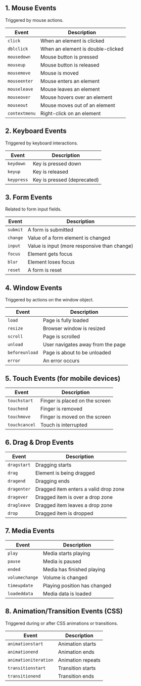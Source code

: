 ## 1. Mouse Events
Triggered by mouse actions.

| Event         | Description                       |
| ------------- | --------------------------------- |
| `click`       | When an element is clicked        |
| `dblclick`    | When an element is double-clicked |
| `mousedown`   | Mouse button is pressed           |
| `mouseup`     | Mouse button is released          |
| `mousemove`   | Mouse is moved                    |
| `mouseenter`  | Mouse enters an element           |
| `mouseleave`  | Mouse leaves an element           |
| `mouseover`   | Mouse hovers over an element      |
| `mouseout`    | Mouse moves out of an element     |
| `contextmenu` | Right-click on an element         |

## 2. Keyboard Events
Triggered by keyboard interactions.

| Event      | Description                 |
| ---------- | --------------------------- |
| `keydown`  | Key is pressed down         |
| `keyup`    | Key is released             |
| `keypress` | Key is pressed (deprecated) |

## 3. Form Events
Related to form input fields.

| Event    | Description                                  |
| -------- | -------------------------------------------- |
| `submit` | A form is submitted                          |
| `change` | Value of a form element is changed           |
| `input`  | Value is input (more responsive than change) |
| `focus`  | Element gets focus                           |
| `blur`   | Element loses focus                          |
| `reset`  | A form is reset                              |


## 4. Window Events
Triggered by actions on the window object.

| Event          | Description                       |
| -------------- | --------------------------------- |
| `load`         | Page is fully loaded              |
| `resize`       | Browser window is resized         |
| `scroll`       | Page is scrolled                  |
| `unload`       | User navigates away from the page |
| `beforeunload` | Page is about to be unloaded      |
| `error`        | An error occurs                   |

## 5. Touch Events (for mobile devices)

| Event         | Description                    |
| ------------- | ------------------------------ |
| `touchstart`  | Finger is placed on the screen |
| `touchend`    | Finger is removed              |
| `touchmove`   | Finger is moved on the screen  |
| `touchcancel` | Touch is interrupted           |

## 6. Drag & Drop Events

| Event       | Description                           |
| ----------- | ------------------------------------- |
| `dragstart` | Dragging starts                       |
| `drag`      | Element is being dragged              |
| `dragend`   | Dragging ends                         |
| `dragenter` | Dragged item enters a valid drop zone |
| `dragover`  | Dragged item is over a drop zone      |
| `dragleave` | Dragged item leaves a drop zone       |
| `drop`      | Dragged item is dropped               |

## 7. Media Events

| Event          | Description                  |
| -------------- | ---------------------------- |
| `play`         | Media starts playing         |
| `pause`        | Media is paused              |
| `ended`        | Media has finished playing   |
| `volumechange` | Volume is changed            |
| `timeupdate`   | Playing position has changed |
| `loadeddata`   | Media data is loaded         |

## 8. Animation/Transition Events (CSS)
Triggered during or after CSS animations or transitions.

| Event                | Description       |
| -------------------- | ----------------- |
| `animationstart`     | Animation starts  |
| `animationend`       | Animation ends    |
| `animationiteration` | Animation repeats |
| `transitionstart`    | Transition starts |
| `transitionend`      | Transition ends   |
